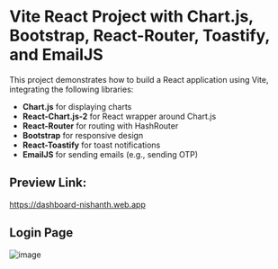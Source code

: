 # Vite React Project with Chart.js, Bootstrap, React-Router, Toastify, and EmailJS

This project demonstrates how to build a React application using Vite, integrating the following libraries:

- **Chart.js** for displaying charts
- **React-Chart.js-2** for React wrapper around Chart.js
- **React-Router** for routing with HashRouter
- **Bootstrap** for responsive design
- **React-Toastify** for toast notifications
- **EmailJS** for sending emails (e.g., sending OTP)

## Preview Link:
https://dashboard-nishanth.web.app

## Login Page 
![image](https://github.com/user-attachments/assets/a7bb6cc1-129f-46be-90f9-b7a4242713f3)


